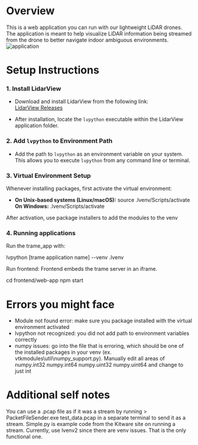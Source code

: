 # Overview
This is a web application you can run with our lightweight LiDAR drones. The application
is meant to help visualize LiDAR information being streamed from the drone to better
navigate indoor ambiguous environments.
![application](https://i.ibb.co/MyWjd3mC/Screenshot-2025-02-16-213926.png)

# Setup Instructions

### 1. Install LidarView
- Download and install LidarView from the following link:  
  [LidarView Releases](https://gitlab.kitware.com/LidarView/lidarview/-/releases)

- After installation, locate the `lvpython` executable within the LidarView application folder.

### 2. Add `lvpython` to Environment Path
- Add the path to `lvpython` as an environment variable on your system.  
  This allows you to execute `lvpython` from any command line or terminal.

### 3. Virtual Environment Setup
Whenever installing packages, first activate the virtual environment:

- **On Unix-based systems (Linux/macOS):**
  source .lvenv/Scripts/activate
  **On Windows:**
  .lvenv/Scripts/activate

After activation, use package installers to add the modules to the venv

### 4. Running applications
Run the trame_app with:

lvpython [trame application name] --venv .lvenv
  
Run frontend:
Frontend embeds the trame server in an iframe.

cd frontend/web-app
npm start

# Errors you might face
- Module not found error: make sure you package installed with the virtual environment activated
- lvpython not recognized: you did not add path to environment variables correctly
- numpy issues: go into the file that is erroring, which should be one of the installed packages in
  your venv (ex. vtkmodules\util\numpy_support.py). Manually edit all areas of numpy.int32 numpy.int64
  numpy.uint32 numpy.uint64 and change to just int
  
# Additional self notes
You can use a .pcap file as if it was a stream by running > PacketFileSender.exe test_data.pcap 
in a separate terminal to send it as a stream.
Simple.py is example code from the Kitware site on running a stream.
Currently, use lvenv2 since there are venv issues. That is the only functional one.


  
